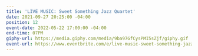 ```yaml
---
title: 'LIVE MUSIC: Sweet Something Jazz Quartet'
date: 2021-09-27 20:25:00 -04:00
position: 12
event-date: 2022-05-22 17:00:00 -04:00
end-time: 07PM
giphy-url: https://media.giphy.com/media/9ba97GfCysPMI5sZjf/giphy.gif
event-url: https://www.eventbrite.com/e/live-music-sweet-something-jazz-quartet-tickets-320403243727
---
```


